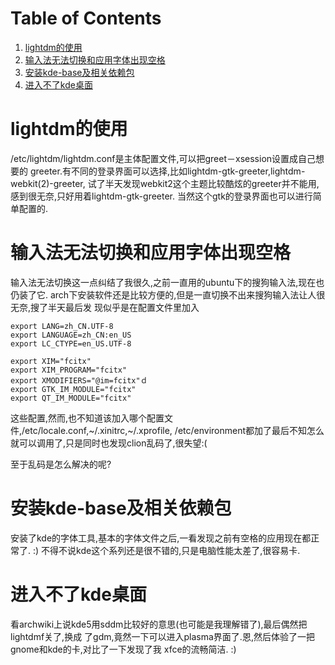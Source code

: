 
# Table of Contents

1.  [lightdm的使用](#org685e2d9)
2.  [输入法无法切换和应用字体出现空格](#orgb5e6d8b)
3.  [安装kde-base及相关依赖包](#orgcc6cb95)
4.  [进入不了kde桌面](#org0559e8a)



<a id="org685e2d9"></a>

# lightdm的使用

  /etc/lightdm/lightdm.conf是主体配置文件,可以把greet－xsession设置成自己想要的
greeter.有不同的登录界面可以选择,比如lightdm-gtk-greeter,lightdm-webkit(2)-greeter,
试了半天发现webkit2这个主题比较酷炫的greeter并不能用,感到很无奈,只好用着lightdm-gtk-greeter.
当然这个gtk的登录界面也可以进行简单配置的.


<a id="orgb5e6d8b"></a>

# 输入法无法切换和应用字体出现空格

  输入法无法切换这一点纠结了我很久,之前一直用的ubuntu下的搜狗输入法,现在也仍装了它.
arch下安装软件还是比较方便的,但是一直切换不出来搜狗输入法让人很无奈,搜了半天最后发
现似乎是在配置文件里加入

    export LANG=zh_CN.UTF-8
    export LANGUAGE=zh_CN:en_US
    export LC_CTYPE=en_US.UTF-8
    
    export XIM="fcitx"
    export XIM_PROGRAM="fcitx"
    export XMODIFIERS="@im=fcitx"ｄ
    export GTK_IM_MODULE="fcitx"
    export QT_IM_MODULE="fcitx"

这些配置,然而,也不知道该加入哪个配置文件,/etc/locale.conf,~/.xinitrc,~/.xprofile,
/etc/environment都加了最后不知怎么就可以调用了,只是同时也发现clion乱码了,很失望:(

至于乱码是怎么解决的呢?


<a id="orgcc6cb95"></a>

# 安装kde-base及相关依赖包

 安装了kde的字体工具,基本的字体文件之后,一看发现之前有空格的应用现在都正常了.  :)
不得不说kde这个系列还是很不错的,只是电脑性能太差了,很容易卡.


<a id="org0559e8a"></a>

# 进入不了kde桌面

  看archwiki上说kde5用sddm比较好的意思(也可能是我理解错了),最后偶然把lightdmf关了,换成
了gdm,竟然一下可以进入plasma界面了.恩,然后体验了一把gnome和kde的卡,对比了一下发现了我
xfce的流畅简洁.    :)

